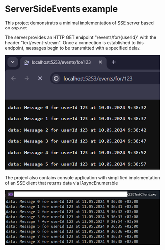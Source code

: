 # ServerSideEvents example
This project demonstrates a minimal implementation of SSE server based on asp.net

The server provides an HTTP GET endpoint "/events/for/{userId}" with the header "text/event-stream". 
Once a connection is established to this endpoint, messages begin to be transmitted with a specified delay.

![Example of usage via Browser](example.png)


The project also contains console application with simplified implementation of an SSE client that returns data via IAsyncEnumerable

![Example of usage via Browser](example2.png)
